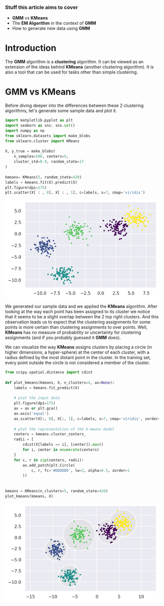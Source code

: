 ### Stuff this article aims to cover

* **GMM** vs **KMeans**
* The **EM Algorithm** in the context of **GMM**
* How to generate new data using **GMM**


# Introduction

The **GMM** algorithm is a **clustering** algorithm. It can be viewed as an extension of the ideas behind **KMeans** (another clustering algorithm). It is also a tool that can be used for tasks other than simple clustering.

# GMM vs KMeans

Before diving deeper into the differences between these 2 clustering algorithms, let's generate some sample data and plot it.

```py
import matplotlib.pyplot as plt
import seaborn as sns; sns.set()
import numpy as np
from sklearn.datasets import make_blobs
from sklearn.cluster import KMeans

X, y_true = make_blobs(
    n_samples=500, centers=5,
    cluster_std=0.9, random_state=17
)

kmeans= KMeans(5, random_state=420)
labels = kmeans.fit(X).predict(X)
plt.figure(dpi=175)
plt.scatter(X[ : , 0], X[ : , 1], c=labels, s=7, cmap='viridis')
```

![image1](./images/image1.png)

We generated our sample data and we applied the **KMeans** algorithm. After looking at the way each point has been assigned to its cluster we notice that it seems to be a slight overlap between the 2 top right clusters. And this observation leads us to expect that the clustering assignments for some points is more certain than clustering assignments to over points. Well, **KMeans** has no measure of probability or uncertainty for clustering assignments (and if you probably guessed it **GMM** does).

We can visualize the way **KMeans** assigns clusters by placing a circle (in higher dimensions, a hyper-sphere) at the center of each cluster, with a radius defined by the most distant point in the cluster. In the training set, every point outside the circle is not considered a member of the cluster. 

```py
from scipy.spatial.distance import cdist

def plot_kmeans(kmeans, X, n_clusters=4, ax=None):
    labels = kmeans.fit_predict(X)

    # plot the input data
    plt.figure(dpi=175)
    ax = ax or plt.gca()
    ax.axis('equal')
    ax.scatter(X[:, 0], X[:, 1], c=labels, s=7, cmap='viridis', zorder=2)

    # plot the representation of the k-means model
    centers = kmeans.cluster_centers_
    radii = [
        cdist(X[labels == i], [center]).max()
        for i, center in enumerate(centers)
    ]
    for c, r in zip(centers, radii):
        ax.add_patch(plt.Circle(
            c, r, fc='#DDDDDD', lw=3, alpha=0.5, zorder=1
        ))


kmeans = KMeans(n_clusters=5, random_state=420)
plot_kmeans(kmeans, X)
```

![image2](./images/image2.png)


